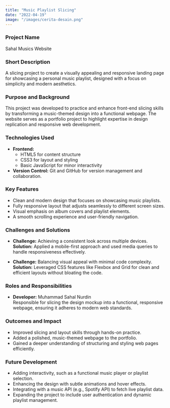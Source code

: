 ```yaml
---
title: "Music Playlist Slicing"
date: "2022-04-19"
image: "/images/cerita-desain.png"
---
```


<!-- @format -->

### Project Name

Sahal Musics Website

### Short Description

A slicing project to create a visually appealing and responsive landing page for showcasing a personal music playlist, designed with a focus on simplicity and modern aesthetics.

### Purpose and Background

This project was developed to practice and enhance front-end slicing skills by transforming a music-themed design into a functional webpage. The website serves as a portfolio project to highlight expertise in design replication and responsive web development.

### Technologies Used

- **Frontend:**
  - HTML5 for content structure
  - CSS3 for layout and styling
  - Basic JavaScript for minor interactivity
- **Version Control:** Git and GitHub for version management and collaboration.

### Key Features

- Clean and modern design that focuses on showcasing music playlists.
- Fully responsive layout that adjusts seamlessly to different screen sizes.
- Visual emphasis on album covers and playlist elements.
- A smooth scrolling experience and user-friendly navigation.

### Challenges and Solutions

- **Challenge:** Achieving a consistent look across multiple devices.  
  **Solution:** Applied a mobile-first approach and used media queries to handle responsiveness effectively.

- **Challenge:** Balancing visual appeal with minimal code complexity.  
  **Solution:** Leveraged CSS features like Flexbox and Grid for clean and efficient layouts without bloating the code.

### Roles and Responsibilities

- **Developer:** Muhammad Sahal Nurdin  
  Responsible for slicing the design mockup into a functional, responsive webpage, ensuring it adheres to modern web standards.

### Outcomes and Impact

- Improved slicing and layout skills through hands-on practice.
- Added a polished, music-themed webpage to the portfolio.
- Gained a deeper understanding of structuring and styling web pages efficiently.

### Future Development

- Adding interactivity, such as a functional music player or playlist selection.
- Enhancing the design with subtle animations and hover effects.
- Integrating with a music API (e.g., Spotify API) to fetch live playlist data.
- Expanding the project to include user authentication and dynamic playlist management.
